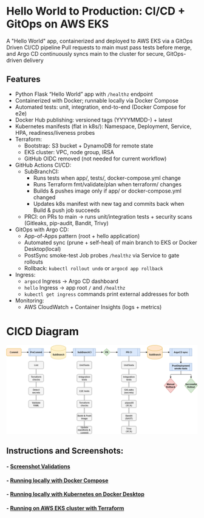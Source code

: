 # Hello World to Production: CI/CD + GitOps on AWS EKS

A "Hello World" app, containerized and deployed to AWS EKS via a GitOps Driven CI/CD pipeline
Pull requests to main must pass tests before merge, and Argo CD continuously syncs main to the cluster for secure, GitOps-driven delivery

## Features
- Python Flask “Hello World” app with `/healthz` endpoint
- Containerized with Docker; runnable locally via Docker Compose
- Automated tests: unit, integration, end-to-end (Docker Compose for e2e)
- Docker Hub publishing: versioned tags (YYYYMMDD-<shortSHA>) + latest
- Kubernetes manifests (flat in k8s/): Namespace, Deployment, Service, HPA, readiness/liveness probes
- Terraform:
  - Bootstrap: S3 bucket + DynamoDB for remote state
  - EKS cluster: VPC, node group, IRSA
  - GitHub OIDC removed (not needed for current workflow)
- GitHub Actions CI/CD:
  - SubBranchCI:
    - Runs tests when app/, tests/, docker-compose.yml change
    - Runs Terraform fmt/validate/plan when terraform/ changes
    - Builds & pushes image only if app/ or docker-compose.yml changed
    - Updates k8s manifest with new tag and commits back when Build & push job succeeds
  - PRCI: on PRs to main → runs unit/integration tests + security scans (Gitleaks, pip-audit, Bandit, Trivy)
- GitOps with Argo CD:
  - App-of-Apps pattern (root + hello application)
  - Automated sync (prune + self-heal) of main branch to EKS or Docker Desktop(local)
  - PostSync smoke-test Job probes `/healthz` via Service to gate rollouts
  - Rollback: `kubectl rollout undo` or `argocd app rollback`
- Ingress:
  - `argocd` Ingress → Argo CD dashboard
  - `hello` Ingress → app root `/` and `/healthz`
  - `kubectl get ingress` commands print external addresses for both
- Monitoring:
  - AWS CloudWatch + Container Insights (logs + metrics)

# CICD Diagram
![CICD](./media/CICD.drawio.png)

## Instructions and Screenshots:
#### - [Screenshot Validations](./docs/ScreenshotValidation.md)
#### - [Running locally with Docker Compose](./docs/dockercompose.md)
#### - [Running locally with Kubernetes on Docker Desktop](./docs/localcluster.md)
#### - [Running on AWS EKS cluster with Terraform](./docs/ekscluster.md)
